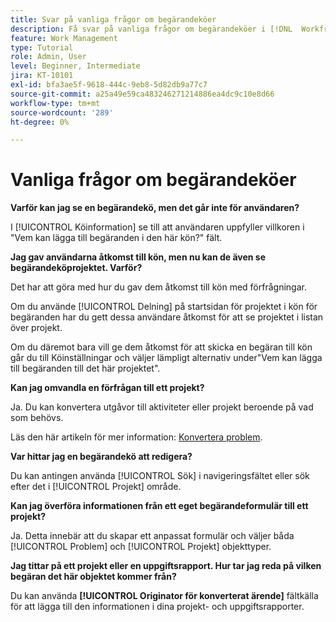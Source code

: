 ```yaml
---
title: Svar på vanliga frågor om begärandeköer
description: Få svar på vanliga frågor om begärandeköer i [!DNL  Workfront].
feature: Work Management
type: Tutorial
role: Admin, User
level: Beginner, Intermediate
jira: KT-10101
exl-id: bfa3ae5f-9618-444c-9eb8-5d82db9a77c7
source-git-commit: a25a49e59ca483246271214886ea4dc9c10e8d66
workflow-type: tm+mt
source-wordcount: '289'
ht-degree: 0%

---
```


# Vanliga frågor om begärandeköer

**Varför kan jag se en begärandekö, men det går inte för användaren?**

I [!UICONTROL Köinformation] se till att användaren uppfyller villkoren i &quot;Vem kan lägga till begäranden i den här kön?&quot; fält.

**Jag gav användarna åtkomst till kön, men nu kan de även se begärandeköprojektet. Varför?**

Det har att göra med hur du gav dem åtkomst till kön med förfrågningar.

Om du använde [!UICONTROL Delning] på startsidan för projektet i kön för begäranden har du gett dessa användare åtkomst för att se projektet i listan över projekt.

Om du däremot bara vill ge dem åtkomst för att skicka en begäran till kön går du till Köinställningar och väljer lämpligt alternativ under&quot;Vem kan lägga till begäranden till det här projektet&quot;.

**Kan jag omvandla en förfrågan till ett projekt?**

Ja. Du kan konvertera utgåvor till aktiviteter eller projekt beroende på vad som behövs.

Läs den här artikeln för mer information: [Konvertera problem](https://experienceleague.adobe.com/docs/workfront/using/manage-work/issues/convert-issues/convert-issues-overview.html?lang=en).

**Var hittar jag en begärandekö att redigera?**

Du kan antingen använda [!UICONTROL Sök] i navigeringsfältet eller sök efter det i [!UICONTROL Projekt] område.

**Kan jag överföra informationen från ett eget begärandeformulär till ett projekt?**

Ja. Detta innebär att du skapar ett anpassat formulär och väljer båda [!UICONTROL Problem] och [!UICONTROL Projekt] objekttyper.

**Jag tittar på ett projekt eller en uppgiftsrapport. Hur tar jag reda på vilken begäran det här objektet kommer från?**

Du kan använda **[!UICONTROL Originator för konverterat ärende]** fältkälla för att lägga till den informationen i dina projekt- och uppgiftsrapporter.
